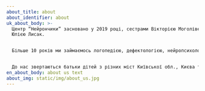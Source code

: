 ```yaml
---
about_title: about
about_identifier: about
uk_about_body: >-
  Центр “Нейрончики” засновано у 2019 році, сестрами Вікторією Моголівець та
  Юлією Лисак.


  Більше 10 років ми займаємось логопедією, дефектологією, нейропсихологією. Вивчаючи мозкові механізми людини, ефективно допомагаємо дітям з різними мовленнєвими та когнітивними порушеннями.


  До нас звертаються батьки дітей з різних міст Київської обл., Києва та інших регіонів нашої країни. Досягнення, які дітки набувають під час занять, дають можливість краще адаптуватися та соціалізуватися у суспільстві. Ми знаємо, що Результатом Успіху Дитини є формула - Фахівець+Батьки+Дитина!
en_about_body: a﻿bout us text
about_img: static/img/about_us.jpg
---
```

